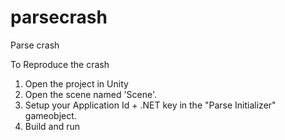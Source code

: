 # parsecrash
Parse crash

To Reproduce the crash

1. Open the project in Unity
2. Open the scene named 'Scene'.
3. Setup your Application Id + .NET key in the "Parse Initializer" gameobject.
4. Build and run
